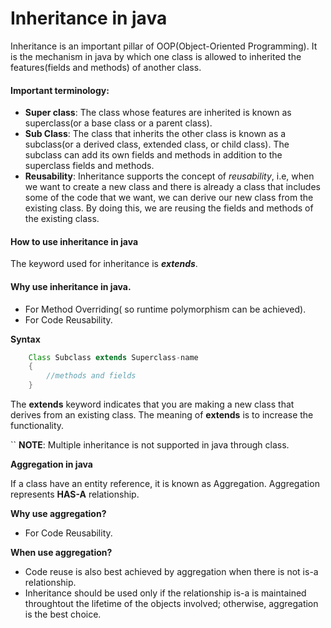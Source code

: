 # Inheritance in java

Inheritance is an important pillar of OOP(Object-Oriented Programming). It is the mechanism in java by which one class is allowed to inherited the features(fields and methods) of another class.

#### Important terminology:

- **Super class**: The class whose features are inherited is known as superclass(or a base class or a parent class).
- **Sub Class**: The class that inherits the other class is known as a subclass(or a derived class, extended class, or child class). The subclass can add its own fields and methods in addition to the superclass fields and methods.
- **Reusability**: Inheritance supports the concept of _reusability_, i.e, when we want to create a new class and there is already a class that includes some of the code that we want, we can derive our new class from the existing class. By doing this, we are reusing the fields and methods of the existing class.

#### How to use inheritance in java

The keyword used for inheritance is **_extends_**.

#### Why use inheritance in java.

- For Method Overriding( so runtime polymorphism can be achieved).
- For Code Reusability.

**Syntax**

```java
    Class Subclass extends Superclass-name
    {
        //methods and fields
    }
```

The **extends** keyword indicates that you are making a new class that derives from an existing class. The meaning of **extends** is to increase the functionality.

`` **NOTE**: Multiple inheritance is not supported in java through class.

**Aggregation in java**

If a class have an entity reference, it is known as Aggregation. Aggregation represents **HAS-A** relationship.

**Why use aggregation?**

- For Code Reusability.

**When use aggregation?**

- Code reuse is also best achieved by aggregation when there is not is-a relationship.
- Inheritance should be used only if the relationship is-a is maintained throughtout the lifetime of the objects involved; otherwise, aggregation is the best choice.
